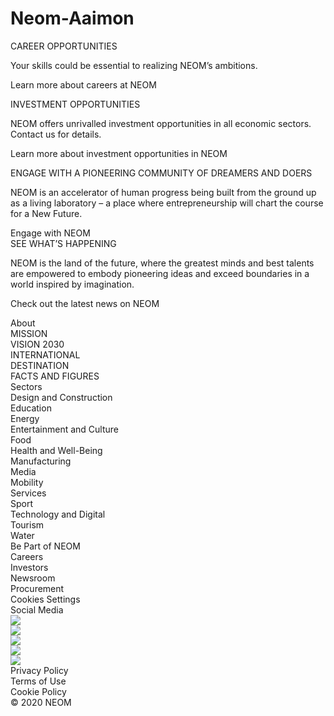 # Neom-Aaimon
<div class="frame-">
  <div class="frame-1">
    <div class="frame-2">
      <div class="frame-3">
        <div class="frame-4 black-border-1px">
          <div class="text-1 roboto-normal-thunder-16px">CAREER OPPORTUNITIES</div>
          <p class="text-3 roboto-normal-mountain-mist-14px">
            Your skills could be essential to realizing NEOM’s ambitions.
          </p>
          <p class="text-2 roboto-normal-thunder-14px">Learn more about careers at NEOM</p>
        </div>
        <div class="frame-5 black-border-1px">
          <div class="text-6 roboto-normal-thunder-16px">INVESTMENT OPPORTUNITIES</div>
          <p class="text-4 roboto-normal-mountain-mist-14px">
            NEOM offers unrivalled investment opportunities in all economic sectors. Contact us for details.
          </p>
          <p class="text-5 roboto-normal-thunder-14px">Learn more about investment opportunities in NEOM</p>
        </div>
      </div>
      <div class="frame-6">
        <div class="frame-7 black-border-1px">
          <div class="text-7 roboto-normal-thunder-17px">ENGAGE WITH A PIONEERING COMMUNITY OF DREAMERS AND DOERS</div>
          <p class="text-8 roboto-normal-mountain-mist-14px">
            NEOM is an accelerator of human progress being built from the ground up as a living laboratory – a place
            where entrepreneurship will chart the course for a New Future.
          </p>
          <div class="engage-with-neom roboto-normal-thunder-14px">Engage with NEOM</div>
        </div>
        <div class="frame-8 black-border-1px">
          <div class="text-10 roboto-normal-thunder-16px">SEE WHAT’S HAPPENING</div>
          <p class="text-9 roboto-normal-mountain-mist-14px">
            NEOM is the land of the future, where the greatest minds and best talents are empowered to embody pioneering
            ideas and exceed boundaries in a world inspired by imagination.
          </p>
          <p class="text-11 roboto-normal-thunder-14px">Check out the latest news on NEOM</p>
        </div>
      </div>
    </div>
  </div>
  <div class="frame-9">
    <div class="overlap-group">
      <div class="frame-10">
        <div class="frame-11">
          <div class="frame-12">
            <div class="about roboto-normal-thunder-14px">About</div>
            <div class="frame-13">
              <div class="mission roboto-normal-thunder-11px">MISSION</div>
              <div class="vision-2030 roboto-normal-thunder-11px">VISION 2030</div>
              <div class="international roboto-normal-thunder-11px">INTERNATIONAL</div>
              <div class="destination roboto-normal-thunder-11px">DESTINATION</div>
              <div class="facts-and-figures roboto-normal-thunder-11px">FACTS AND FIGURES</div>
            </div>
          </div>
          <div class="frame-14">
            <div class="sectors roboto-normal-thunder-14px">Sectors</div>
            <div class="frame-15">
              <div class="auto-flex">
                <div class="text-15 roboto-normal-thunder-12px">Design and Construction</div>
                <div class="education roboto-normal-thunder-12px">Education</div>
                <div class="energy roboto-normal-thunder-12px">Energy</div>
                <div class="text-12 roboto-normal-thunder-12px">Entertainment and Culture</div>
                <div class="food roboto-normal-thunder-12px">Food</div>
                <div class="text-13 roboto-normal-thunder-12px">Health and Well-Being</div>
                <div class="manufacturing roboto-normal-thunder-12px">Manufacturing</div>
              </div>
              <div class="auto-flex1">
                <div class="media roboto-normal-thunder-12px">Media</div>
                <div class="mobility roboto-normal-thunder-12px">Mobility</div>
                <div class="services roboto-normal-thunder-11px">Services</div>
                <div class="sport roboto-normal-thunder-12px">Sport</div>
                <div class="text-14 roboto-normal-thunder-12px">Technology and Digital</div>
                <div class="tourism roboto-normal-thunder-11px">Tourism</div>
                <div class="water roboto-normal-thunder-12px">Water</div>
              </div>
            </div>
          </div>
        </div>
        <div class="frame-16">
          <div class="frame-17">
            <div class="auto-flex-1">
              <div class="be-part-of-neom roboto-normal-thunder-12px">Be Part of NEOM</div>
              <div class="careers roboto-normal-thunder-12px">Careers</div>
              <div class="investors roboto-normal-thunder-12px">Investors</div>
              <div class="newsroom roboto-normal-thunder-12px">Newsroom</div>
              <div class="procurement roboto-normal-thunder-12px">Procurement</div>
            </div>
            <div class="cookies-settings roboto-normal-thunder-12px">Cookies Settings</div>
          </div>
          <div class="frame-18">
            <div class="social-media roboto-normal-thunder-11px">Social Media</div>
            <div class="frame-19">
              <div class="frame-20">
                <img
                  class="vector"
                  src="https://anima-uploads.s3.amazonaws.com/projects/60195eef22536f9afac6aba5/releases/60195f24bc66bbf0f15a7707/img/vector@2x.svg"
                />
              </div>
              <div class="frame-21">
                <img
                  class="vector-1"
                  src="https://anima-uploads.s3.amazonaws.com/projects/60195eef22536f9afac6aba5/releases/60195f24bc66bbf0f15a7707/img/vector-3@2x.svg"
                />
              </div>
              <div class="frame-22">
                <img
                  class="vector-2"
                  src="https://anima-uploads.s3.amazonaws.com/projects/60195eef22536f9afac6aba5/releases/60195f24bc66bbf0f15a7707/img/vector-1@2x.svg"
                />
              </div>
              <div class="frame-23">
                <img
                  class="vector-3"
                  src="https://anima-uploads.s3.amazonaws.com/projects/60195eef22536f9afac6aba5/releases/60195f24bc66bbf0f15a7707/img/vector-4@2x.svg"
                />
              </div>
              <div class="frame-24">
                <img
                  class="vector-4"
                  src="https://anima-uploads.s3.amazonaws.com/projects/60195eef22536f9afac6aba5/releases/60195f24bc66bbf0f15a7707/img/vector-2@2x.svg"
                />
              </div>
            </div>
          </div>
        </div>
      </div>
      <div class="frame-25">
        <div class="frame-26">
          <div class="privacy-policy roboto-normal-thunder-12px">Privacy Policy</div>
          <div class="terms-of-use roboto-normal-thunder-12px">Terms of Use</div>
          <div class="cookie-policy roboto-normal-thunder-12px">Cookie Policy</div>
        </div>
        <div class="x2020-neom roboto-normal-thunder-11px">© 2020 NEOM</div>
      </div>
      <div class="rectangle"></div>
    </div>
  </div>
</div>
